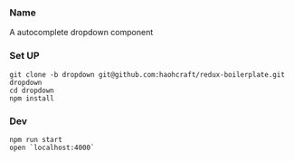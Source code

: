 ### Name
A autocomplete dropdown component

### Set UP
```
git clone -b dropdown git@github.com:haohcraft/redux-boilerplate.git dropdown
cd dropdown
npm install
```

### Dev
```
npm run start
open `localhost:4000`
```
